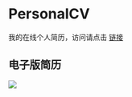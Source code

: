 # PersonalCV
我的在线个人简历，访问请点击
<a href="http://www.hansneil.com/#/cv">链接</a>
## 电子版简历
<img src="http://hansneil.github.io/YXB_CV_ZH.jpg">
